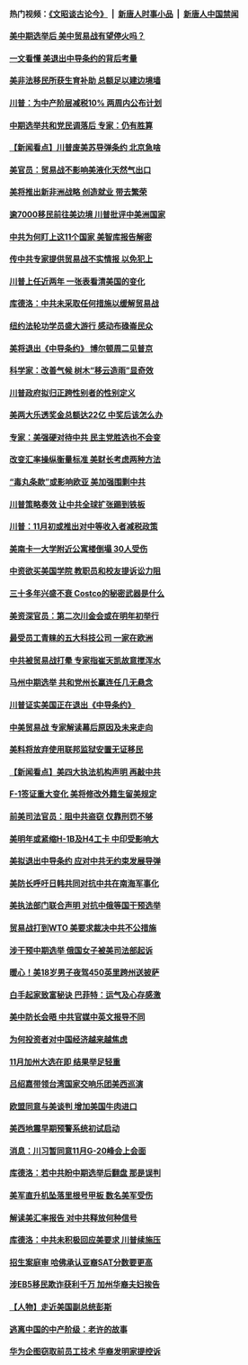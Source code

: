 #### 热门视频：[《文昭谈古论今》](https://github.com/gfw-breaker/wenzhao/blob/master/README.md?t=10230933) &nbsp;|&nbsp; [新唐人时事小品](https://github.com/gfw-breaker/ntdtv-comedy/blob/master/README.md?t=10230933) &nbsp;|&nbsp; [新唐人中国禁闻](https://github.com/gfw-breaker/ntdtv-news/blob/master/README.md?t=10230933)

#### [美中期选举后 美中贸易战有望停火吗？](../pages/nsc412/n10801498.md?t=10230933) 

#### [一文看懂 美退出中导条约的背后考量](../pages/nsc412/n10801841.md?t=10230933) 

#### [美非法移民所获生育补助 总额足以建边境墙](../pages/nsc412/n10801907.md?t=10230933) 

#### [川普：为中产阶层减税10% 两周内公布计划](../pages/nsc412/n10801800.md?t=10230933) 

#### [中期选举共和党民调落后 专家：仍有胜算](../pages/nsc412/n10801597.md?t=10230933) 

#### [【新闻看点】川普废美苏导弹条约 北京急啥](../pages/nsc412/n10801278.md?t=10230933) 

#### [美官员：贸易战不影响美液化天然气出口](../pages/nsc412/n10801354.md?t=10230933) 

#### [美将推出新非洲战略 创造就业 带去繁荣](../pages/nsc412/n10801172.md?t=10230933) 

#### [逾7000移民前往美边境 川普批评中美洲国家](../pages/nsc412/n10800991.md?t=10230933) 

#### [中共为何盯上这11个国家 美智库报告解密](../pages/nsc412/n10799359.md?t=10230933) 

#### [传中共专家提供贸易战不实情报 以免犯上](../pages/nsc412/n10800120.md?t=10230933) 

#### [川普上任近两年 一张表看清美国的变化](../pages/nsc412/n10799861.md?t=10230933) 

#### [库德洛：中共未采取任何措施以缓解贸易战](../pages/nsc412/n10799582.md?t=10230933) 

#### [纽约法轮功学员盛大游行 感动布碌崙民众](../pages/nsc412/n10799427.md?t=10230933) 

#### [美将退出《中导条约》 博尔顿周二见普京](../pages/nsc412/n10799392.md?t=10230933) 

#### [科学家：改善气候 树木“移云造雨”显奇效](../pages/nsc412/n10798122.md?t=10230933) 

#### [川普政府拟归正跨性别者的性别定义](../pages/nsc412/n10799302.md?t=10230933) 

#### [美两大乐透奖金总额达22亿 中奖后该怎么办](../pages/nsc412/n10799299.md?t=10230933) 

#### [专家：美强硬对待中共 民主党胜选也不会变](../pages/nsc412/n10799269.md?t=10230933) 

#### [改变汇率操纵衡量标准 美财长考虑两种方法](../pages/nsc412/n10799121.md?t=10230933) 

#### [“毒丸条款”或影响欧亚 美加强围剿中共](../pages/nsc412/n10798919.md?t=10230933) 

#### [川普策略奏效  让中共全球扩张踢到铁板](../pages/nsc412/n10799057.md?t=10230933) 

#### [川普：11月初或推出对中等收入者减税政策](../pages/nsc412/n10798928.md?t=10230933) 

#### [美南卡一大学附近公寓楼倒塌 30人受伤](../pages/nsc412/n10798835.md?t=10230933) 

#### [中资欲买美国学院 教职员和校友提诉讼力阻](../pages/nsc412/n10796138.md?t=10230933) 

#### [三十多年兴盛不衰 Costco的秘密武器是什么](../pages/nsc412/n10794200.md?t=10230933) 

#### [美资深官员：第二次川金会或在明年初举行](../pages/nsc412/n10798203.md?t=10230933) 

#### [最受员工青睐的五大科技公司 一家在欧洲](../pages/nsc412/n10794250.md?t=10230933) 

#### [中共被贸易战打晕 专家指崔天凯故意搅浑水](../pages/nsc412/n10797694.md?t=10230933) 

#### [马州中期选举 共和党州长赢连任几无悬念](../pages/nsc412/n10797874.md?t=10230933) 

#### [川普证实美国正在退出《中导条约》](../pages/nsc412/n10796319.md?t=10230933) 

#### [中美贸易战 专家解读幕后原因及未来走向](../pages/nsc412/n10797785.md?t=10230933) 

#### [美料将放弃使用联邦监狱安置无证移民](../pages/nsc412/n10797676.md?t=10230933) 

#### [【新闻看点】美四大执法机构声明 再敲中共](../pages/nsc412/n10797379.md?t=10230933) 

#### [F-1签证重大变化 美将修改外籍生留美规定](../pages/nsc412/n10797573.md?t=10230933) 

#### [前美司法官员：阻中共盗窃 仅靠刑罚不够](../pages/nsc412/n10790349.md?t=10230933) 

#### [美明年或紧缩H-1B及H4工卡 中印受影响大](../pages/nsc412/n10797371.md?t=10230933) 

#### [美拟退出中导条约 应对中共无约束发展导弹](../pages/nsc412/n10797140.md?t=10230933) 

#### [美防长呼吁日韩共同对抗中共在南海军事化](../pages/nsc412/n10796976.md?t=10230933) 

#### [美执法部门联合声明 对抗中俄等国干预选举](../pages/nsc412/n10796670.md?t=10230933) 

#### [贸易战打到WTO 美要求裁决中共不公措施](../pages/nsc412/n10796528.md?t=10230933) 

#### [涉干预中期选举 俄国女子被美司法部起诉](../pages/nsc412/n10796377.md?t=10230933) 

#### [暖心！美18岁男子夜驾450英里跨州送披萨](../pages/nsc412/n10796371.md?t=10230933) 

#### [白手起家致富秘诀 巴菲特：运气及心存感激](../pages/nsc412/n10796306.md?t=10230933) 

#### [美中防长会晤 中共官媒中英文报导不同](../pages/nsc412/n10795617.md?t=10230933) 

#### [为何投资者对中国经济越来越焦虑](../pages/nsc412/n10796047.md?t=10230933) 

#### [11月加州大选在即 结果举足轻重](../pages/nsc412/n10796111.md?t=10230933) 

#### [吕绍嘉带领台湾国家交响乐团美西巡演](../pages/nsc412/n10796002.md?t=10230933) 

#### [欧盟同意与美谈判 增加美国牛肉进口](../pages/nsc412/n10795852.md?t=10230933) 

#### [美西地震早期预警系统初试启动](../pages/nsc412/n10795664.md?t=10230933) 

#### [消息：川习暂同意11月G-20峰会上会面](../pages/nsc412/n10795644.md?t=10230933) 

#### [库德洛：若中共盼中期选举后翻盘 那是误判](../pages/nsc412/n10795527.md?t=10230933) 

#### [美军直升机坠落里根号甲板 数名美军受伤](../pages/nsc412/n10794716.md?t=10230933) 

#### [解读美汇率报告 对中共释放何种信号](../pages/nsc412/n10793405.md?t=10230933) 

#### [库德洛：中共未积极回应美要求 川普续施压](../pages/nsc412/n10793971.md?t=10230933) 

#### [招生案庭审 哈佛承认亚裔SAT分数要更高](../pages/nsc412/n10793858.md?t=10230933) 

#### [涉EB5移民欺诈获利千万 加州华裔夫妇挨告](../pages/nsc412/n10794199.md?t=10230933) 

#### [【人物】走近美国副总统彭斯](../pages/nsc412/n10793797.md?t=10230933) 

#### [逃离中国的中产阶级：老许的故事](../pages/nsc412/n10793931.md?t=10230933) 

#### [华为企图窃取前员工技术 华裔发明家提控诉](../pages/nsc412/n10793659.md?t=10230933) 

